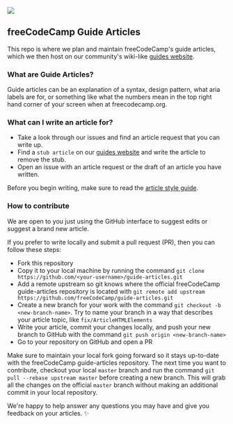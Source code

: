 ![](https://s3.amazonaws.com/freecodecamp/wide-social-banner.png)

## freeCodeCamp Guide Articles
This repo is where we plan and maintain freeCodeCamp's guide articles, which we then host on our community's wiki-like [guides website](guide.netlify.com/docs).

### What are Guide Articles?
<!-- I would like to link to existing articles from here when they are available -->
Guide articles can be an explanation of a syntax, design pattern, what aria labels are for, or something like what the numbers mean in the top right hand corner of your screen when at freecodecamp.org.

### What can I write an article for?
- Take a look through our issues and find an article request that you can write up.
- Find a `stub article` on our [guides website](guide.netlify.com/docs) and write the article to remove the stub.
- Open an issue with an article request or the draft of an article you have written.

Before you begin writing, make sure to read the [article style guide](article-style-guide.md).

### How to contribute
We are open to you just using the GitHub interface to suggest edits or suggest a brand new article.

If you prefer to write locally and submit a pull request (PR), then you can follow these steps:
- Fork this repository
- Copy it to your local machine by running the command `git clone https://github.com/<your-username>/guide-articles.git`
- Add a remote upstream so git knows where the official freeCodeCamp guide-articles repository is located with `git remote add upstream https://github.com/freeCodeCamp/guide-articles.git`
- Create a new branch for your work with the command `git checkout -b <new-branch-name>`. Try to name your branch in a way that describes your article topic, like `fix/ArticleHTMLElements`
- Write your article, commit your changes locally, and push your new branch to GitHub with the command `git push origin <new-branch-name>`
- Go to your repository on GitHub and open a PR

Make sure to maintain your local fork going forward so it stays up-to-date with the freeCodeCamp guide-articles repository. The next time you want to contribute, checkout your local `master` branch and run the command `git pull --rebase upstream master` before creating a new branch. This will grab all the changes on the official `master` branch without making an additional commit in your local repository.

We're happy to help answer any questions you may have and give you feedback on your articles. :sparkles:
